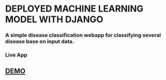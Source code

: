# DEPLOYED MACHINE LEARNING  MODEL WITH DJANGO
### A simple disease classification webapp for classifying several disease base on input data.
### Live App
## [DEMO](https://diseaseclassifyapp.herokuapp.com/)
